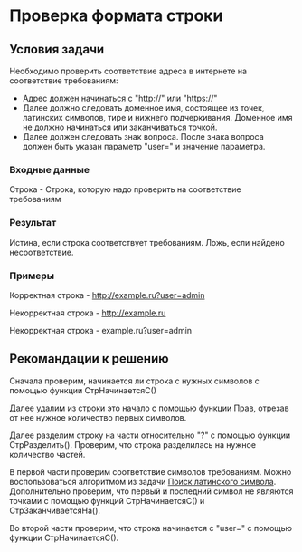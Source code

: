 # Проверка формата строки
## Условия задачи
Необходимо проверить соответствие адреса в интернете на соответствие требованиям:
- Адрес должен начинаться с "http://" или "https://"
- Далее должно следовать доменное имя, состоящее из точек, латинских символов, тире и нижнего подчеркивания. Доменное имя не должно начинаться или заканчиваться точкой.
- Далее должен следовать знак вопроса. После знака вопроса должен быть указан параметр "user=" и значение параметра.
### Входные данные
Строка - Строка, которую надо проверить на соответствие требованиям
### Результат
Истина, если строка соответствует требованиям. Ложь, если найдено несоответствие.
### Примеры
Корректная строка - http://example.ru?user=admin

Некорректная строка - http://example.ru

Некорректная строка - example.ru?user=admin

## Рекомандации к решению
Сначала проверим, начинается ли строка с нужных символов с помощью функции СтрНачинаетсяС()

Далее удалим из строки это начало с помощью функции Прав, отрезав от нее нужное количество первых символов.

Далее разделим строку на части относительно "?" с помощью функции СтрРазделить(). Проверим, что строка разделилась на нужное количество частей.

В первой части проверим соответствие символов требованиям. Можно воспользоваться алгоритмом из задачи [Поиск латинского символа](task-3.md). Дополнительно проверим, что первый и последний символ не являются точками с помощью функций СтрНачинаетсяС() и СтрЗаканчиваетсяНа().

Во второй части проверим, что строка начинается с "user=" с помощью функции СтрНачинаетсяС().

